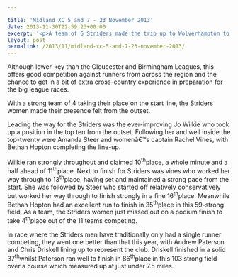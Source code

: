 ```yaml
---

title: 'Midland XC 5 and 7 - 23 November 2013'
date: 2013-11-30T22:59:23+00:00
excerpt: '<p>A team of 6 Striders made the trip up to Wolverhampton to compete in the Midlands 5 and 7 Mile Championships.</p>'
layout: post
permalink: /2013/11/midland-xc-5-and-7-23-november-2013/
---
```

Although lower-key than the Gloucester and Birmingham Leagues, this offers good competition against runners from across the region and the chance to get in a bit of extra cross-country experience in preparation for the big league races.

With a strong team of 4 taking their place on the start line, the Striders women made their presence felt from the outset. 

Leading the way for the Striders was the ever-improving Jo Wilkie who took up a position in the top ten from the outset. Following her and well inside the top-twenty were Amanda Steer and womenâ€™s captain Rachel Vines, with Bethan Hopton completing the line-up.

Wilkie ran strongly throughout and claimed 10<sup>th</sup>place, a whole minute and a half ahead of 11<sup>th</sup>place. Next to finish for Striders was vines who worked her way through to 13<sup>th</sup>place, having set and maintained a strong pace from the start. She was followed by Steer who started off relatively conservatively but worked her way through to finish strongly in a fine 16<sup>th</sup>place. Meanwhile Bethan Hopton had an excellent run to finish in 35<sup>th</sup>place in this 59-strong field. As a team, the Striders women just missed out on a podium finish to take 4<sup>th</sup>place out of the 11 teams competing.

In race where the Striders men have traditionally only had a single runner competing, they went one better than that this year, with Andrew Paterson and Chris Driskell lining up to represent the club. Driskell finished in a solid 37<sup>th</sup>whilst Paterson ran well to finish in 86<sup>th</sup>place in this 103 strong field over a course which measured up at just under 7.5 miles.